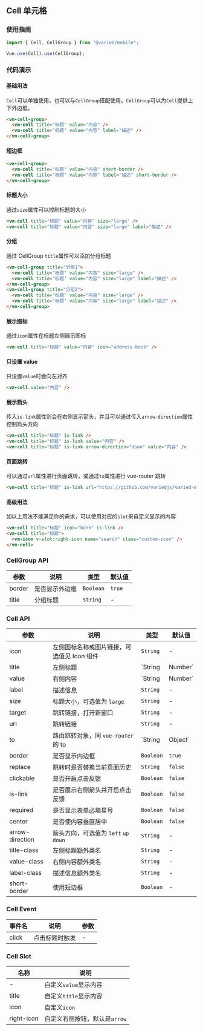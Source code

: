 ## Cell 单元格

### 使用指南

```javascript
import { Cell, CellGroup } from "@varied/mobile";

Vue.use(Cell).use(CellGroup);
```

### 代码演示

#### 基础用法

`Cell`可以单独使用，也可以与`CellGroup`搭配使用。`CellGroup`可以为`Cell`提供上下外边框。

```html
<vm-cell-group>
  <vm-cell title="标题" value="内容" />
  <vm-cell title="标题" value="内容" label="描述" />
</vm-cell-group>
```

#### 短边框

```html
<vm-cell-group>
  <vm-cell title="标题" value="内容" short-border />
  <vm-cell title="标题" value="内容" label="描述" short-border />
</vm-cell-group>
```

#### 标题大小

通过`size`属性可以控制标题的大小

```html
<vm-cell title="标题" value="内容" size="large" />
<vm-cell title="标题" value="内容" size="large" label="描述" />
```

#### 分组

通过 CellGroup `title`属性可以添加分组标题

```html
<vm-cell-group title="分组1">
  <vm-cell title="标题" value="内容" size="large" />
  <vm-cell title="标题" value="内容" size="large" label="描述" />
</vm-cell-group>
<vm-cell-group title="分组2">
  <vm-cell title="标题" value="内容" size="large" />
  <vm-cell title="标题" value="内容" size="large" label="描述" />
</vm-cell-group>
```

#### 展示图标

通过`icon`属性在标题左侧展示图标

```html
<vm-cell title="标题" value="内容" icon="address-book" />
```

#### 只设置 value

只设置`value`时会向左对齐

```html
<vm-cell value="内容" />
```

#### 展示箭头

传入`is-link`属性则会在右侧显示箭头，并且可以通过传入`arrow-direction`属性控制箭头方向

```html
<vm-cell title="标题" is-link />
<vm-cell title="标题" is-link value="内容" />
<vm-cell title="标题" is-link arrow-direction="down" value="内容" />
```

#### 页面跳转

可以通过`url`属性进行页面跳转，或通过`to`属性进行 vue-router 跳转

```html
<vm-cell title="标题" is-link url="https://github.com/variedjs/varied-mobile" />
```

#### 高级用法

如以上用法不能满足你的需求，可以使用对应的`slot`来自定义显示的内容

```html
<vm-cell title="标题" icon="bank" is-link />
<vm-cell title="标题">
  <vm-icon v-slot:right-icon name="search" class="custom-icon" />
</vm-cell>
```

### CellGroup API

| 参数   | 说明           | 类型      | 默认值 |
| ------ | -------------- | --------- | ------ |
| border | 是否显示外边框 | `Boolean` | `true` | - |
| title  | 分组标题       | `String`  | -      | - |

### Cell API

| 参数            | 说明                                       | 类型              | 默认值  |
| --------------- | ------------------------------------------ | ----------------- | ------- |
| icon            | 左侧图标名称或图片链接，可选值见 Icon 组件 | `String`          | -       |
| title           | 左侧标题                                   | `String | Number` | -       |
| value           | 右侧内容                                   | `String | Number` | -       |
| label           | 描述信息                                   | `String`          | -       |
| size            | 标题大小，可选值为 `large`                 | `String`          | -       |
| target          | 跳转链接，打开新窗口                       | `String`          | -       |
| url             | 跳转链接                                   | `String`          | -       |
| to              | 路由跳转对象，同 `vue-router` 的 to        | `String | Object` | -       |
| border          | 是否显示内边框                             | `Boolean`         | `true`  |
| replace         | 跳转时是否替换当前页面历史                 | `String`          | `false` |
| clickable       | 是否开启点击反馈                           | `Boolean`         | `false` |
| is-link         | 是否展示右侧箭头并开启点击反馈             | `Boolean`         | `false` |
| required        | 是否显示表单必填星号                       | `Boolean`         | `false` |
| center          | 是否使内容垂直居中                         | `Boolean`         | `false` |
| arrow-direction | 箭头方向，可选值为 `left` `up` `down`      | `String`          | -       |
| title-class     | 左侧标题额外类名                           | `String`          | -       |
| value-class     | 右侧内容额外类名                           | `String`          | -       |
| label-class     | 描述信息额外类名                           | `String`          | -       |
| short-border    | 使用短边框                                 | `Boolean`         | -       |

### Cell Event

| 事件名 | 说明           | 参数 |
| ------ | -------------- | ---- |
| click  | 点击标题时触发 | -    |

### Cell Slot

| 名称       | 说明                          |
| ---------- | ----------------------------- |
| -          | 自定义`value`显示内容         |
| title      | 自定义`title`显示内容         |
| icon       | 自定义`icon`                  |
| right-icon | 自定义右侧按钮，默认是`arrow` |
